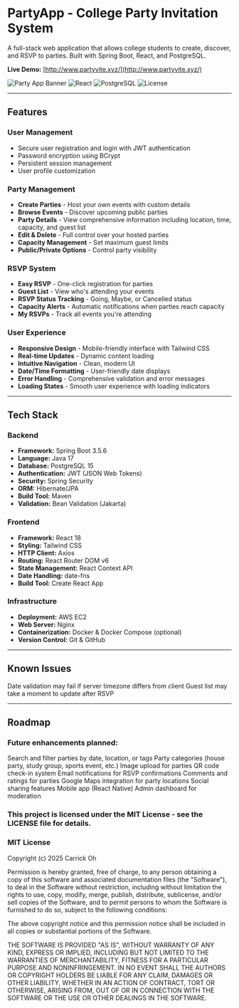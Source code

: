# PartyApp - College Party Invitation System

A full-stack web application that allows college students to create, discover, and RSVP to parties. Built with Spring Boot, React, and PostgreSQL.

**Live Demo:** [http://www.partyvite.xyz/](http://www.partyvite.xyz/)

![Party App Banner](https://img.shields.io/badge/Spring%20Boot-3.5.6-brightgreen) ![React](https://img.shields.io/badge/React-18-blue) ![PostgreSQL](https://img.shields.io/badge/PostgreSQL-15-blue) ![License](https://img.shields.io/badge/license-MIT-green)

---

## Features

### User Management
- Secure user registration and login with JWT authentication
- Password encryption using BCrypt
- Persistent session management
- User profile customization

### Party Management
- **Create Parties** - Host your own events with custom details
- **Browse Events** - Discover upcoming public parties
- **Party Details** - View comprehensive information including location, time, capacity, and guest list
- **Edit & Delete** - Full control over your hosted parties
- **Capacity Management** - Set maximum guest limits
- **Public/Private Options** - Control party visibility

### RSVP System
- **Easy RSVP** - One-click registration for parties
- **Guest List** - View who's attending your events
- **RSVP Status Tracking** - Going, Maybe, or Cancelled status
- **Capacity Alerts** - Automatic notifications when parties reach capacity
- **My RSVPs** - Track all events you're attending

### User Experience
- **Responsive Design** - Mobile-friendly interface with Tailwind CSS
- **Real-time Updates** - Dynamic content loading
- **Intuitive Navigation** - Clean, modern UI
- **Date/Time Formatting** - User-friendly date displays
- **Error Handling** - Comprehensive validation and error messages
- **Loading States** - Smooth user experience with loading indicators

---

## Tech Stack

### Backend
- **Framework:** Spring Boot 3.5.6
- **Language:** Java 17
- **Database:** PostgreSQL 15
- **Authentication:** JWT (JSON Web Tokens)
- **Security:** Spring Security
- **ORM:** Hibernate/JPA
- **Build Tool:** Maven
- **Validation:** Bean Validation (Jakarta)

### Frontend
- **Framework:** React 18
- **Styling:** Tailwind CSS
- **HTTP Client:** Axios
- **Routing:** React Router DOM v6
- **State Management:** React Context API
- **Date Handling:** date-fns
- **Build Tool:** Create React App

### Infrastructure
- **Deployment:** AWS EC2
- **Web Server:** Nginx
- **Containerization:** Docker & Docker Compose (optional)
- **Version Control:** Git & GitHub

---

## Known Issues

Date validation may fail if server timezone differs from client
Guest list may take a moment to update after RSVP

---

## Roadmap
### Future enhancements planned:

 Search and filter parties by date, location, or tags
 Party categories (house party, study group, sports event, etc.)
 Image upload for parties
 QR code check-in system
 Email notifications for RSVP confirmations
 Comments and ratings for parties
 Google Maps integration for party locations
 Social sharing features
 Mobile app (React Native)
 Admin dashboard for moderation




### This project is licensed under the MIT License - see the LICENSE file for details.

### MIT License

Copyright (c) 2025 Carrick Oh

Permission is hereby granted, free of charge, to any person obtaining a copy
of this software and associated documentation files (the "Software"), to deal
in the Software without restriction, including without limitation the rights
to use, copy, modify, merge, publish, distribute, sublicense, and/or sell
copies of the Software, and to permit persons to whom the Software is
furnished to do so, subject to the following conditions:

The above copyright notice and this permission notice shall be included in all
copies or substantial portions of the Software.

THE SOFTWARE IS PROVIDED "AS IS", WITHOUT WARRANTY OF ANY KIND, EXPRESS OR
IMPLIED, INCLUDING BUT NOT LIMITED TO THE WARRANTIES OF MERCHANTABILITY,
FITNESS FOR A PARTICULAR PURPOSE AND NONINFRINGEMENT. IN NO EVENT SHALL THE
AUTHORS OR COPYRIGHT HOLDERS BE LIABLE FOR ANY CLAIM, DAMAGES OR OTHER
LIABILITY, WHETHER IN AN ACTION OF CONTRACT, TORT OR OTHERWISE, ARISING FROM,
OUT OF OR IN CONNECTION WITH THE SOFTWARE OR THE USE OR OTHER DEALINGS IN THE
SOFTWARE.
